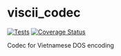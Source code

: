 # viscii_codec

[![Tests](https://github.com/dfint/viscii_codec/actions/workflows/tests.yml/badge.svg)](https://github.com/dfint/viscii_codec/actions/workflows/tests.yml)
[![Coverage Status](https://coveralls.io/repos/github/dfint/viscii_codec/badge.svg?branch=main)](https://coveralls.io/github/dfint/viscii_codec?branch=main)

Codec for Vietnamese DOS encoding
